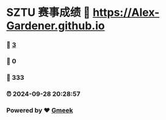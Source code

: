 # SZTU 赛事成绩 :link: https://Alex-Gardener.github.io 
### :page_facing_up: [3](https://Alex-Gardener.github.io/tag.html) 
### :speech_balloon: 0 
### :hibiscus: 333 
### :alarm_clock: 2024-09-28 20:28:57 
### Powered by :heart: [Gmeek](https://github.com/Meekdai/Gmeek)
